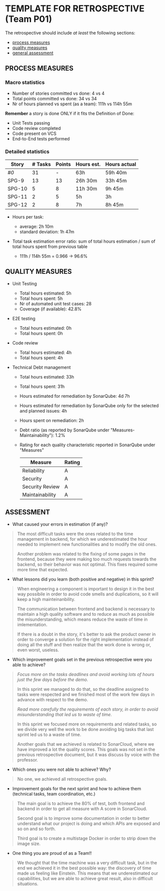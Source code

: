 TEMPLATE FOR RETROSPECTIVE (Team P01)
=====================================

The retrospective should include _at least_ the following
sections:

- [process measures](#process-measures)
- [quality measures](#quality-measures)
- [general assessment](#assessment)

## PROCESS MEASURES 

### Macro statistics

- Number of stories committed vs done: 4 vs 4
- Total points committed vs done: 34 vs 34
- Nr of hours planned vs spent (as a team): 111h vs 114h 55m

**Remember**  a story is done ONLY if it fits the Definition of Done:

- Unit Tests passing
- Code review completed
- Code present on VCS
- End-to-End tests performed

### Detailed statistics

| Story  | # Tasks | Points | Hours est. | Hours actual |
| ------ | ------- | ------ | ---------- | ------------ |
| _#0_   | 31      | -      | 63h        | 59h 40m      |
| SPG-9  | 13      | 13      | 26h 30m    | 33h 45m      |
| SPG-10 | 5       | 8     | 11h 30m    | 9h 45m       |
| SPG-11 | 2       | 5      | 5h         | 3h           |
| SPG-12 | 2       | 8      | 7h         | 8h 45m       |

- Hours per task: 

  - average: 2h 10m
  - standard deviation: 1h 47m

- Total task estimation error ratio: sum of total hours estimation / sum of total hours spent from previous table

  - 111h / 114h 55m = 0.966 -> 96.6%

  
## QUALITY MEASURES 

- Unit Testing
  - Total hours estimated: 5h
  - Total hours spent: 5h
  - Nr of automated unit test cases: 28
  - Coverage (if available): 42.8%
  
- E2E testing
  - Total hours estimated: 0h
  - Total hours spent: 0h
  
- Code review
  - Total hours estimated: 4h
  - Total hours spent: 4h
  
- Technical Debt management
  - Total hours estimated: 33h
  
  - Total hours spent: 31h
  
  - Hours estimated for remediation by SonarQube: 4d 7h
  
  - Hours estimated for remediation by SonarQube only for the selected and planned issues: 4h
  
  - Hours spent on remediation: 2h
  
  - Debt ratio (as reported by SonarQube under "Measures-Maintainability"): 1.2%
  
  - Rating for each quality characteristic reported in SonarQube under "Measures"
  
    | Measure         | Rating |
    | --------------- | ------ |
    | Reliability     | A      |
    | Security        | A      |
    | Security Review | A      |
    | Maintainability | A      |
  


## ASSESSMENT

- What caused your errors in estimation (if any)?
> The most difficult tasks were the ones related to the time management in backend, for which we underestimated the hour needed to implement new functionalities and to modify the old ones.
>
> Another problem was related to the fixing of some pages in the frontend, because they were making too much requests towards the backend, so their behavior was not optimal. This fixes required some more time that expected.

- What lessons did you learn (both positive and negative) in this sprint?
> When engineering a component is important to design it in the best way possibile in order to avoid code smells and duplications, so it will keep a high mainteinanbility.
>
> The communication between frontend and backend is necessary to maintain a high quality software and to reduce as much as possible the misunderstanding, which means reduce the waste of time in imlementation.
>
> If there is a doubt in the story, it's better to ask the product owner in order to converge a solution for the right implementation instead of doing all the stuff  and then realize that the work done is wrong or, even worst, useless.

- Which improvement goals set in the previous retrospective were you able to achieve? 
> *Focus more on the tasks deadlines and avoid working lots of hours just the few days before the demo.*
>
> In this sprint we managed to do that, so the deadline assigned to tasks were respected and we finished most of the work few days in advance with respect to the demo.
>
> *Read more carefully the requirements of each story, in order to avoid misunderstanding that led us to waste of time.*
>
> In this sprint we focused more on requirements and related tasks, so we divide very well the work to be done avoiding big tasks that last sprint led us to a waste of time.
>
> Another goals that we achieved is related to SonarCloud, where we have improved a lot the quality scores. This goals was not set in the previous retrospective document, but it was discuss by voice with the professor.

- Which ones you were not able to achieve? Why?
> No one, we achieved all retrospective goals.

- Improvement goals for the next sprint and how to achieve them (technical tasks, team coordination, etc.)

> The main goal is to achieve the 80% of test, both frontend and backend in order to get all measure with A score in SonarCloud.
>
> Second goal is to improve some documentation in order to better understand what our project is doing and which APIs are exposed and so on and so forth.
>
> Third goal is to create a multistage Docker in order to strip down the image size.

- One thing you are proud of as a Team!!
> We thought that the time machine was a very difficult task, but in the end we achieved it in the best possible way: the discovery of time made us feeling like Einstein. This means that we underestimated our capabilities, but we are able to achieve great result, also in difficult situations.
